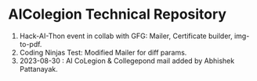 # AIColegion Technical Repository

1. Hack-AI-Thon event in collab with GFG: Mailer, Certificate builder, img-to-pdf. 
2. Coding Ninjas Test: Modified Mailer for diff params.
3. 2023-08-30 : AI CoLegion & Collegepond mail added by Abhishek Pattanayak.
